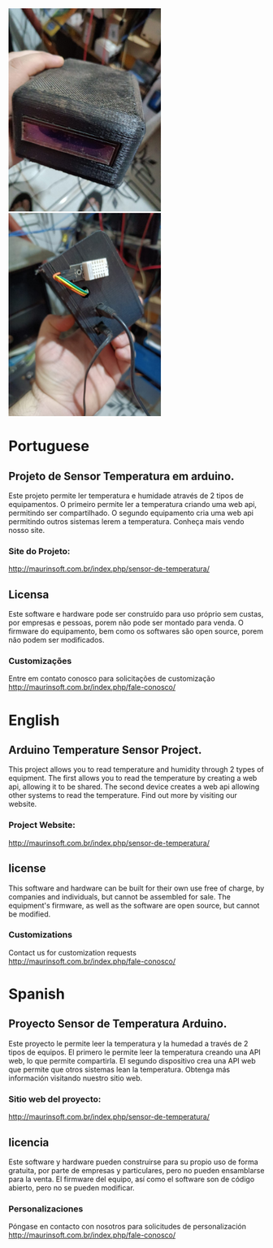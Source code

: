 <img heigh="300" width="300" src="https://github.com/marcelomaurin/Temperatura/blob/main/imgs/superior.jpeg">

<img heigh="300" width="300" src="https://github.com/marcelomaurin/Temperatura/blob/main/imgs/traseira.jpeg">


# Portuguese
## Projeto de Sensor Temperatura em arduino.
Este projeto permite ler temperatura e humidade através de 2 tipos de equipamentos.
O primeiro permite ler a temperatura criando uma web api, permitindo ser compartilhado. 
O segundo equipamento cria uma web api permitindo outros sistemas lerem a temperatura. Conheça mais vendo nosso site.

### Site do Projeto:
http://maurinsoft.com.br/index.php/sensor-de-temperatura/

## Licensa
Este software e hardware pode ser construído para uso próprio sem custas, por empresas e pessoas, porem não pode ser montado para venda.
O firmware do equipamento, bem como os softwares são open source, porem não podem ser modificados. 

### Customizações
Entre em contato conosco para solicitações de customização
http://maurinsoft.com.br/index.php/fale-conosco/


# English
## Arduino Temperature Sensor Project.
This project allows you to read temperature and humidity through 2 types of equipment.
The first allows you to read the temperature by creating a web api, allowing it to be shared.
The second device creates a web api allowing other systems to read the temperature. Find out more by visiting our website.

### Project Website: 
http://maurinsoft.com.br/index.php/sensor-de-temperatura/

## license
This software and hardware can be built for their own use free of charge, by companies and individuals, but cannot be assembled for sale.
The equipment's firmware, as well as the software are open source, but cannot be modified.

### Customizations
Contact us for customization requests
http://maurinsoft.com.br/index.php/fale-conosco/

# Spanish
## Proyecto Sensor de Temperatura Arduino.
Este proyecto le permite leer la temperatura y la humedad a través de 2 tipos de equipos.
El primero le permite leer la temperatura creando una API web, lo que permite compartirla.
El segundo dispositivo crea una API web que permite que otros sistemas lean la temperatura. Obtenga más información visitando nuestro sitio web.

### Sitio web del proyecto: 
http://maurinsoft.com.br/index.php/sensor-de-temperatura/

## licencia
Este software y hardware pueden construirse para su propio uso de forma gratuita, por parte de empresas y particulares, pero no pueden ensamblarse para la venta.
El firmware del equipo, así como el software son de código abierto, pero no se pueden modificar.

### Personalizaciones
Póngase en contacto con nosotros para solicitudes de personalización
http://maurinsoft.com.br/index.php/fale-conosco/

